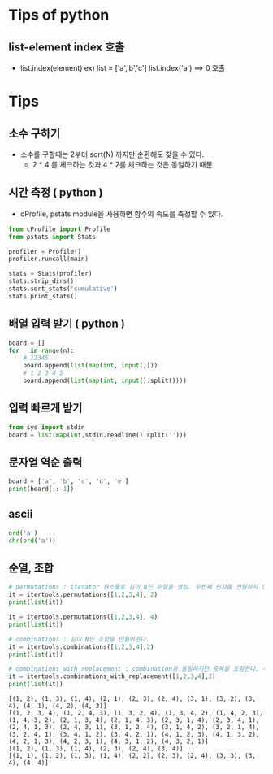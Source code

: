 # Tips of python
## list-element index 호출
- list.index(element)
ex) list = ['a','b','c']
    list.index('a') ==> 0 호출


# Tips
## 소수 구하기
- 소수를 구할때는 2부터 sqrt(N) 까지만 순환해도 찾을 수 있다.
  - 2 * 4 를 체크하는 것과 4 * 2를 체크하는 것은 동일하기 때문

## 시간 측정 ( python )
- cProfile, pstats module을 사용하면 함수의 속도를 측정할 수 있다.

```python
from cProfile import Profile
from pstats import Stats

profiler = Profile()
profiler.runcall(main)

stats = Stats(profiler)
stats.strip_dirs()
stats.sort_stats('cumulative')
stats.print_stats()
```

## 배열 입력 받기 ( python )
```python
board = []
for _ in range(n):
    # 12345
    board.append(list(map(int, input())))
    # 1 2 3 4 5
    board.append(list(map(int, input().split())))
```

## 입력 빠르게 받기 
```python
from sys import stdin
board = list(map(int,stdin.readline().split('')))
```

## 문자열 역순 출력
```python
board = ['a', 'b', 'c', 'd', 'e']
print(board[::-1])
```

## ascii
```python
ord('a')
chr(ord('a'))
```

## 순열, 조합
```python
# permutations : iterator 원소들로 길이 N인 순열을 생성. 두번째 인자를 전달하지 않으면 iterator 개수가 default 로 들어가는 듯
it = itertools.permutations([1,2,3,4], 2)
print(list(it))

it = itertools.permutations([1,2,3,4], 4)
print(list(it))

# combinations : 길이 N인 조합을 만들어준다.
it = itertools.combinations([1,2,3,4],2)
print(list(it))

# combinations_with_replacement : combination과 동일하지만 중복을 포함한다. 즉, 중복조합을 만들어준다.
it = itertools.combinations_with_replacement([1,2,3,4],2)
print(list(it))
```

```text
[(1, 2), (1, 3), (1, 4), (2, 1), (2, 3), (2, 4), (3, 1), (3, 2), (3, 4), (4, 1), (4, 2), (4, 3)]
[(1, 2, 3, 4), (1, 2, 4, 3), (1, 3, 2, 4), (1, 3, 4, 2), (1, 4, 2, 3), (1, 4, 3, 2), (2, 1, 3, 4), (2, 1, 4, 3), (2, 3, 1, 4), (2, 3, 4, 1), (2, 4, 1, 3), (2, 4, 3, 1), (3, 1, 2, 4), (3, 1, 4, 2), (3, 2, 1, 4), (3, 2, 4, 1), (3, 4, 1, 2), (3, 4, 2, 1), (4, 1, 2, 3), (4, 1, 3, 2), (4, 2, 1, 3), (4, 2, 3, 1), (4, 3, 1, 2), (4, 3, 2, 1)]
[(1, 2), (1, 3), (1, 4), (2, 3), (2, 4), (3, 4)]
[(1, 1), (1, 2), (1, 3), (1, 4), (2, 2), (2, 3), (2, 4), (3, 3), (3, 4), (4, 4)]
```
